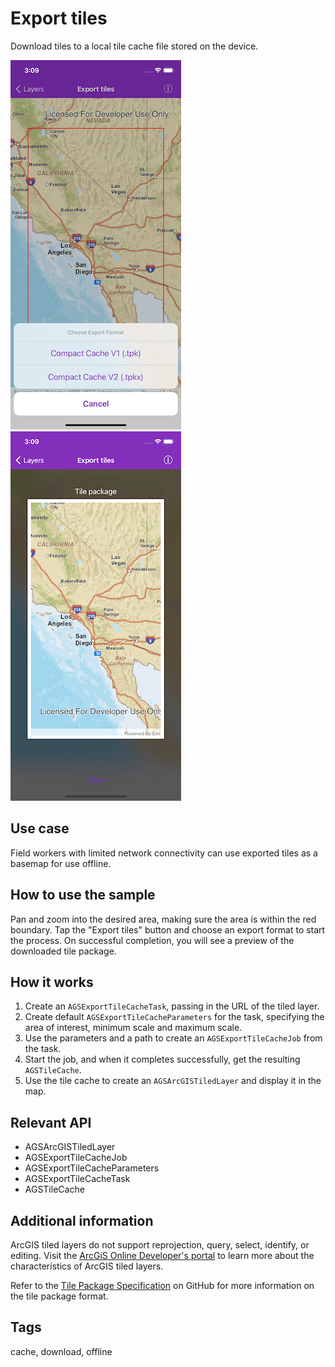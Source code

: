 # Export tiles

Download tiles to a local tile cache file stored on the device.

![Map of tiles to export](export-tiles-1.png)
![Tile package result](export-tiles-2.png)

## Use case

Field workers with limited network connectivity can use exported tiles as a basemap for use offline.

## How to use the sample

Pan and zoom into the desired area, making sure the area is within the red boundary. Tap the "Export tiles" button and choose an export format to start the process. On successful completion, you will see a preview of the downloaded tile package.

## How it works

1. Create an `AGSExportTileCacheTask`, passing in the URL of the tiled layer.
2. Create default `AGSExportTileCacheParameters` for the task, specifying the area of interest, minimum scale and maximum scale.
3. Use the parameters and a path to create an `AGSExportTileCacheJob` from the task.
4. Start the job, and when it completes successfully, get the resulting `AGSTileCache`.
5. Use the tile cache to create an `AGSArcGISTiledLayer` and display it in the map.

## Relevant API

* AGSArcGISTiledLayer
* AGSExportTileCacheJob
* AGSExportTileCacheParameters
* AGSExportTileCacheTask
* AGSTileCache

## Additional information

ArcGIS tiled layers do not support reprojection, query, select, identify, or editing. Visit the [ArcGiS Online Developer's portal](https://developers.arcgis.com/ios/latest/swift/guide/layer-types-described.htm#ESRI_SECTION1_30E7379BE7FE4EC2AF7D8FBFEA7BB4CC) to learn more about the characteristics of ArcGIS tiled layers.

Refer to the [Tile Package Specification](https://github.com/Esri/tile-package-spec) on GitHub for more information on the tile package format.

## Tags

cache, download, offline
